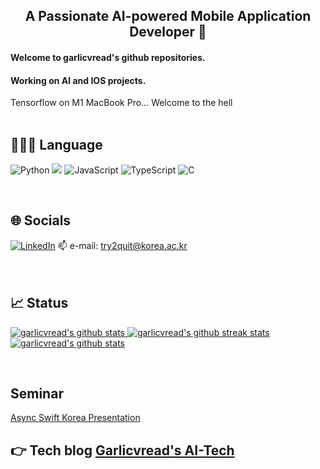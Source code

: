 <div align = 'center'><h2> A Passionate AI-powered Mobile Application Developer 👋 </div>

<div><h4>Welcome to garlicvread's github repositories.</div>
<div><h4>Working on AI and IOS projects.</div>
<div>Tensorflow on M1 MacBook Pro... Welcome to the hell</div>

<br>

## 🧑🏻‍💻 Language
<img alt="Python" src ="https://img.shields.io/badge/Python-3776AB.svg?style=for-the-badge&logo=Python&logoColor=white"/> <img src="https://img.shields.io/badge/Swift-orange?style=for-the-badge&logo=Swift&logoColor=white"/> <img alt="JavaScript" src ="https://img.shields.io/badge/JavaScript-F7DF1E.svg?style=for-the-badge&logo=JavaScript&logoColor=white"/> <img alt="TypeScript" src ="https://img.shields.io/badge/TypeScript-3178C6.svg?style=for-the-badge&logo=Python&logoColor=white"/> <img alt="C" src ="https://img.shields.io/badge/C-A8B9CC.svg?style=for-the-badge&logo=C&logoColor=white"/>

<br>

## 🌐 Socials
[![LinkedIn](https://img.shields.io/badge/LinkedIn-%230077B5.svg?style=for-the-badge&logo=linkedin&logoColor=white)](https://linkedin.com/in/garlicvread)
📫 e-mail: try2quit@korea.ac.kr<br><br>
<br>

## 📈 Status 
[![garlicvread's github stats](https://github-readme-stats.vercel.app/api?username=garlicvread&show_icons=true)
![garlicvread's github streak stats](https://github-readme-streak-stats.herokuapp.com/?user=garlicvread&)
![garlicvread's github stats](https://github-readme-stats.vercel.app/api/top-langs/?username=garlicvread&show_icons=true&hide_border=true&title_color=004386&icon_color=004386&layout=compact)](https://github.com/garlicvread)

<br>

## Seminar
[Async Swift Korea Presentation](https://www.youtube.com/watch?app=desktop&v=DVauRWCogWI&ab_channel=swiftasync)

## 👉 Tech blog [Garlicvread's AI-Tech](https://garlicvread-ai-tech.tistory.com/)
